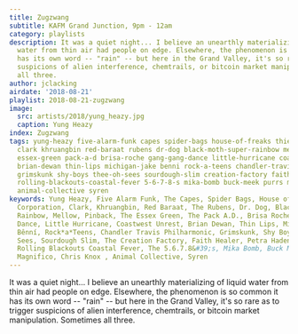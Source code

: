 ```yaml
---
title: Zugzwang
subtitle: KAFM Grand Junction, 9pm - 12am
category: playlists
description: It was a quiet night... I believe an unearthly materializing of liquid
  water from thin air had people on edge. Elsewhere, the phenomenon is so common it
  has its own word -- "rain" -- but here in the Grand Valley, it's so rare as to trigger
  suspicions of alien interference, chemtrails, or bitcoin market manipulation. Sometimes
  all three.
author: jclacking
airdate: '2018-08-21'
playlist: 2018-08-21-zugzwang
image:
  src: artists/2018/yung_heazy.jpg
  caption: Yung Heazy
index: Zugzwang
tags: yung-heazy five-alarm-funk capes spider-bags house-of-freaks thievery-corporation
  clark khruangbin red-baraat rubens dr-dog black-moth-super-rainbow mellow pinback
  essex-green pack-a-d brisa-roche gang-gang-dance little-hurricane coastwest-unrest
  brian-dewan thin-lips michigan-jake benni rock-a-teens chandler-travis-philharmonic
  grimskunk shy-boys thee-oh-sees sourdough-slim creation-factory faith-healer petra-haden-bill-frisell
  rolling-blackouts-coastal-fever 5-6-7-8-s mika-bomb buck-meek purrs magnifico chris-knox
  animal-collective syren
keywords: Yung Heazy, Five Alarm Funk, The Capes, Spider Bags, House of Freaks, Thievery
  Corporation, Clark, Khruangbin, Red Baraat, The Rubens, Dr. Dog, Black Moth Super
  Rainbow, Mellow, Pinback, The Essex Green, The Pack A.D., Brisa Roché, Gang Gang
  Dance, Little Hurricane, Coastwest Unrest, Brian Dewan, Thin Lips, Michigan Jake,
  Bênní, Rock*a*Teens, Chandler Travis Philharmonic, Grimskunk, Shy Boys, Thee Oh
  Sees, Sourdough Slim, The Creation Factory, Faith Healer, Petra Haden and Bill Frisell,
  Rolling Blackouts Coastal Fever, The 5.6.7.8&#39;s, Mika Bomb, Buck Meek, The Purrs,
  Magnifico, Chris Knox , Animal Collective, Syren
---
```

It was a quiet night... I believe an unearthly materializing of liquid water from thin air had people on edge. Elsewhere, the phenomenon is so common it has its own word -- "rain" -- but here in the Grand Valley, it's so rare as to trigger suspicions of alien interference, chemtrails, or bitcoin market manipulation. Sometimes all three.

